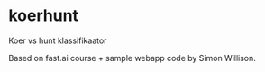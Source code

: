 # koerhunt
Koer vs hunt klassifikaator

Based on fast.ai course + sample webapp code by Simon Willison.
